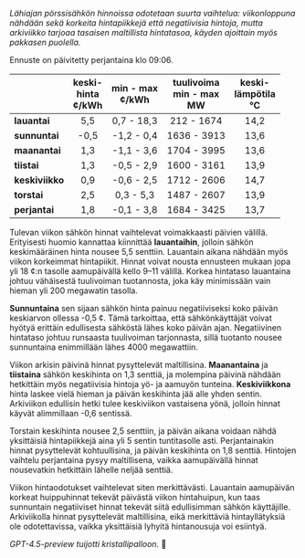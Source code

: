 *Lähiajan pörssisähkön hinnoissa odotetaan suurta vaihtelua: viikonloppuna nähdään sekä korkeita hintapiikkejä että negatiivisia hintoja, mutta arkiviikko tarjoaa tasaisen maltillista hintatasoa, käyden ajoittain myös pakkasen puolella.*

Ennuste on päivitetty perjantaina klo 09:06.

|           | keski-<br>hinta<br>¢/kWh | min - max<br>¢/kWh | tuulivoima<br>min - max<br>MW | keski-<br>lämpötila<br>°C |
|:-------------|:----------------:|:----------------:|:-------------:|:-------------:|
| **lauantai**   |       5,5        |    0,7 - 18,3    |     212 - 1674     |       14,2        |
| **sunnuntai**  |      -0,5        |   -1,2 - 0,4     |    1636 - 3913     |       13,6        |
| **maanantai**  |       1,3        |   -1,1 - 3,6     |    1704 - 3995     |       13,6        |
| **tiistai**    |       1,3        |   -0,5 - 2,9     |    1600 - 3161     |       13,9        |
| **keskiviikko**|       0,9        |   -0,6 - 2,5     |    1712 - 2606     |       14,7        |
| **torstai**    |       2,5        |    0,3 - 5,3     |    1487 - 2607     |       13,9        |
| **perjantai**  |       1,8        |   -0,1 - 3,8     |    1684 - 3425     |       13,7        |

Tulevan viikon sähkön hinnat vaihtelevat voimakkaasti päivien välillä. Erityisesti huomio kannattaa kiinnittää **lauantaihin**, jolloin sähkön keskimääräinen hinta nousee 5,5 senttiin. Lauantain aikana nähdään myös viikon korkeimmat hintapiikit. Hinnat voivat nousta ennusteen mukaan jopa yli 18 ¢:n tasolle aamupäivällä kello 9–11 välillä. Korkea hintataso lauantaina johtuu vähäisestä tuulivoiman tuotannosta, joka käy minimissään vain hieman yli 200 megawatin tasolla.

**Sunnuntaina** sen sijaan sähkön hinta painuu negatiiviseksi koko päivän keskiarvon ollessa -0,5 ¢. Tämä tarkoittaa, että sähkönkäyttäjät voivat hyötyä erittäin edullisesta sähköstä lähes koko päivän ajan. Negatiivinen hintataso johtuu runsaasta tuulivoiman tarjonnasta, sillä tuotanto nousee sunnuntaina enimmillään lähes 4000 megawattiin.

Viikon arkisin päivinä hinnat pysyttelevät maltillisina. **Maanantaina** ja **tiistaina** sähkön keskihinta on 1,3 senttiä, ja molempina päivinä nähdään hetkittäin myös negatiivisia hintoja yö- ja aamuyön tunteina. **Keskiviikkona** hinta laskee vielä hieman ja päivän keskihinta jää alle yhden sentin. Arkiviikon edullisin hetki tulee keskiviikon vastaisena yönä, jolloin hinnat käyvät alimmillaan -0,6 sentissä.

Torstain keskihinta nousee 2,5 senttiin, ja päivän aikana voidaan nähdä yksittäisiä hintapiikkejä aina yli 5 sentin tuntitasolle asti. Perjantainakin hinnat pysyttelevät kohtuullisina, ja päivän keskihinta on 1,8 senttiä. Hintojen vaihtelu perjantaina pysyy maltillisena, vaikka aamupäivällä hinnat nousevatkin hetkittäin lähelle neljää senttiä.

Viikon hintaodotukset vaihtelevat siten merkittävästi. Lauantain aamupäivän korkeat huippuhinnat tekevät päivästä viikon hintahuipun, kun taas sunnuntain negatiiviset hinnat tekevät siitä edullisimman sähkön käyttäjille. Arkiviikolla hinnat pysyttelevät maltillisina, eikä merkittäviä hintayllätyksiä ole odotettavissa, vaikka yksittäisiä lyhyitä hintanousuja voi esiintyä.

*GPT-4.5-preview tuijotti kristallipalloon.* 🔮
